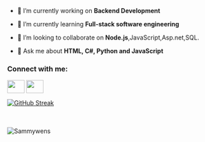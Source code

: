 - 🔭 I’m currently working on **Backend Development**

- 🌱 I’m currently learning **Full-stack software engineering**

- 👯 I’m looking to collaborate on **Node.js**,JavaScript,Asp.net,SQL.

- 💬 Ask me about **HTML, C#, Python and JavaScript**


</p>

<!--
**Sammywens/Sammywens** is a ✨ _special_ ✨ repository because its `README.md` (this file) appears on your GitHub profile.

Here are some ideas to get you started:

- 🔭 I’m currently working on Back-End Engineering
- 🌱 I’m currently learning Asp.net core 
- 👯 I’m looking to collaborate on C# or any Other OOPL based Projects
- 🤔 I’m looking for help with Cloud DevOps 
- 💬 Ask me about Python, JavaScript
- 📫 How to reach me: 
- ⚡ Fun fact: 
-->

<h3 align="left">Connect with me:</h3>
<p align="left">

<a href="https://www.https://www.linkedin.com/in/samuel-nwene//" target="blank"><img align="center" src="https://cdn.jsdelivr.net/npm/simple-icons@3.0.1/icons/linkedin.svg" alt="" height="30" width="40" /></a>
<a href="https://instagram.com/sammy.wens?igshid=MDM4ZDc5MmU=" target="blank"><img align="center" src="https://cdn.jsdelivr.net/npm/simple-icons@3.0.1/icons/instagram.svg" alt="" height="30" width="40" /></a>
</p>

[![GitHub Streak](http://github-readme-streak-stats.herokuapp.com?user=Sammywens&theme=blood-dark&date_format=M%20j%5B%2C%20Y%5D&mode=weekly)](https://git.io/streak-stats)
<br>
<br>
<br>

<img src="https://github-profile-summary-cards.vercel.app/api/cards/profile-details?username=Samuel Nwene&theme=radical" alt="Sammywens">

